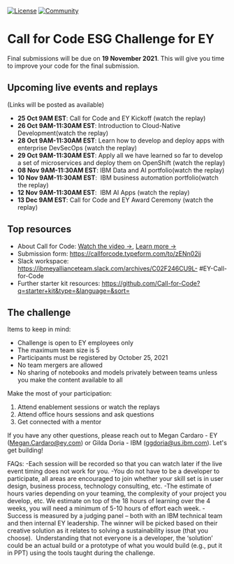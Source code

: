 [![License](https://img.shields.io/badge/License-Apache2-blue.svg)](https://www.apache.org/licenses/LICENSE-2.0) [![Community](https://img.shields.io/badge/Join-Community-blue.svg)](https://developer.ibm.com/callforcode/solutions/projects/get-started/)


# Call for Code ESG Challenge for EY

Final submissions will be due on **19 November 2021**. This will give you time to improve your code for the final submission.

## Upcoming live events and replays 
(Links will be posted as available)

- **25 Oct 9AM EST**: Call for Code and EY Kickoff (watch the replay)
- **26 Oct 9AM-11:30AM EST**: Introduction to Cloud-Native Development(watch the replay)
- **28 Oct 9AM-11:30AM EST**: Learn how to develop and deploy apps with enterprise DevSecOps (watch the replay)
- **29 Oct 9AM-11:30AM EST**: Apply all we have learned so far to develop a set of microservices and deploy them on OpenShift (watch the replay)
- **08 Nov 9AM-11:30AM EST**: IBM Data and AI portfolio(watch the replay)
- **10 Nov 9AM-11:30AM EST**:  IBM business automation portfolio(watch the replay)
- **12 Nov 9AM-11:30AM EST**:  IBM AI Apps (watch the replay)
- **13 Dec 9AM EST**: Call for Code and EY Award Ceremony (watch the replay)

## Top resources

- About Call for Code: [Watch the video →](https://video.ibm.com/channel/23888831/video/7g7kpz), [Learn more →](https://developer.ibm.com/callforcode/)
- Submission form: https://callforcode.typeform.com/to/zENn02ij
- Slack workspace: https://ibmeyallianceteam.slack.com/archives/C02F246CU9L- #EY-Call-for-Code
- Further starter kit resources: https://github.com/Call-for-Code?q=starter+kit&type=&language=&sort=

<a name="contest"></a>
## The challenge

Items to keep in mind:
- Challenge is open to EY employees only
- The maximum team size is 5
- Participants must be registered by October 25, 2021
- No team mergers are allowed
- No sharing of notebooks and models privately between teams unless you make the content available to all


Make the most of your participation:
1. Attend enablement sessions or watch the replays
2. Attend office hours sessions and ask questions
3. Get connected with a mentor

If you have any other questions, please reach out to Megan Cardaro - EY (Megan.Cardaro@ey.com) or Gilda Doria - IBM (ggdoria@us.ibm.com). Let's get building!

FAQs:
-Each session will be recorded so that you can watch later if the live event timing does not work for you.
-You do not have to be a developer to participate, all areas are encouraged to join whether your skill set is in user design, business process, technology consulting, etc.
-The estimate of hours varies depending on your teaming, the complexity of your project you develop, etc. We estimate on top of the 18 hours of learning over the 4 weeks, you will need a minimum of 5-10 hours of effort each week.
-Success is measured by a judging panel – both with an IBM technical team and then internal EY leadership. The winner will be picked based on their creative solution as it relates to solving a sustainability issue (that you choose).  Understanding that not everyone is a developer, the ‘solution’ could be an actual build or a prototype of what you would build (e.g., put it in PPT) using the tools taught during the challenge.

